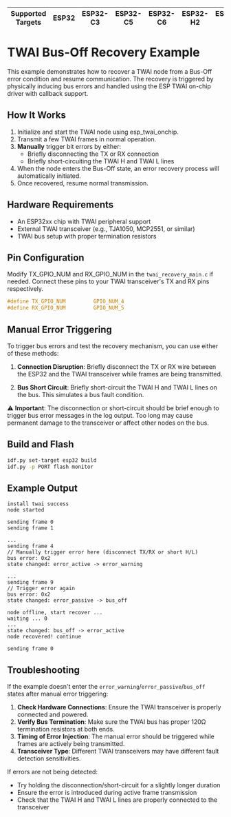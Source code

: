 | Supported Targets | ESP32 | ESP32-C3 | ESP32-C5 | ESP32-C6 | ESP32-H2 | ESP32-P4 | ESP32-S2 | ESP32-S3 |
| ----------------- | ----- | -------- | -------- | -------- | -------- | -------- | -------- | -------- |

# TWAI Bus-Off Recovery Example
This example demonstrates how to recover a TWAI node from a Bus-Off error condition and resume communication. The recovery is triggered by physically inducing bus errors and handled using the ESP TWAI on-chip driver with callback support.

## How It Works
1. Initialize and start the TWAI node using esp_twai_onchip.
2. Transmit a few TWAI frames in normal operation.
3. **Manually** trigger bit errors by either:
   - Briefly disconnecting the TX or RX connection
   - Briefly short-circuiting the TWAI H and TWAI L lines
4. When the node enters the Bus-Off state, an error recovery process will automatically initiated.
5. Once recovered, resume normal transmission.

## Hardware Requirements
- An ESP32xx chip with TWAI peripheral support
- External TWAI transceiver (e.g., TJA1050, MCP2551, or similar)
- TWAI bus setup with proper termination resistors

## Pin Configuration
Modify TX_GPIO_NUM and RX_GPIO_NUM in the `twai_recovery_main.c` if needed. Connect these pins to your TWAI transceiver's TX and RX pins respectively.
```c
#define TX_GPIO_NUM         GPIO_NUM_4
#define RX_GPIO_NUM         GPIO_NUM_5
```

## Manual Error Triggering
To trigger bus errors and test the recovery mechanism, you can use either of these methods:

1. **Connection Disruption**: Briefly disconnect the TX or RX wire between the ESP32 and the TWAI transceiver while frames are being transmitted.

2. **Bus Short Circuit**: Briefly short-circuit the TWAI H and TWAI L lines on the bus. This simulates a bus fault condition.

⚠️ **Important**: The disconnection or short-circuit should be brief enough to trigger bus error messages in the log output. Too long may cause permanent damage to the transceiver or affect other nodes on the bus.

## Build and Flash
```sh
idf.py set-target esp32 build
idf.py -p PORT flash monitor
```

## Example Output
```
install twai success
node started

sending frame 0
sending frame 1

...
sending frame 4
// Manually trigger error here (disconnect TX/RX or short H/L)
bus error: 0x2
state changed: error_active -> error_warning

...
sending frame 9
// Trigger error again
bus error: 0x2
state changed: error_passive -> bus_off

node offline, start recover ...
waiting ... 0
...
state changed: bus_off -> error_active
node recovered! continue

sending frame 0
```

## Troubleshooting

If the example doesn't enter the `error_warning`/`error_passive`/`bus_off` states after manual error triggering:

1. **Check Hardware Connections**: Ensure the TWAI transceiver is properly connected and powered.
2. **Verify Bus Termination**: Make sure the TWAI bus has proper 120Ω termination resistors at both ends.
3. **Timing of Error Injection**: The manual error should be triggered while frames are actively being transmitted.
4. **Transceiver Type**: Different TWAI transceivers may have different fault detection sensitivities.

If errors are not being detected:
- Try holding the disconnection/short-circuit for a slightly longer duration
- Ensure the error is introduced during active frame transmission
- Check that the TWAI H and TWAI L lines are properly connected to the transceiver
